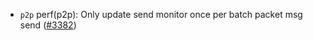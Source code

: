 - `p2p` perf(p2p): Only update send monitor once per batch packet msg send
  ([\#3382](https://github.com/cometbft/cometbft/pull/3382))
